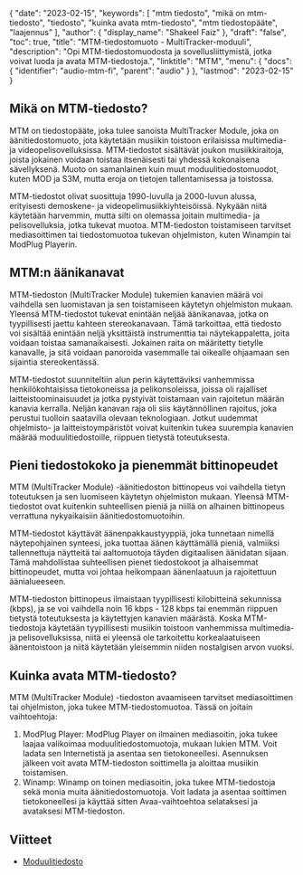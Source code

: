 {
  "date": "2023-02-15",
  "keywords": [
"mtm tiedosto",
"mikä on mtm-tiedosto",
"tiedosto",
"kuinka avata mtm-tiedosto",
"mtm tiedostopääte",
"laajennus"
],
  "author": {
    "display_name": "Shakeel Faiz"
},
  "draft": "false",
  "toc": true,
  "title": "MTM-tiedostomuoto - MultiTracker-moduuli",
  "description": "Opi MTM-tiedostomuodosta ja sovellusliittymistä, jotka voivat luoda ja avata MTM-tiedostoja.",
  "linktitle": "MTM",
  "menu": {
    "docs": {
      "identifier": "audio-mtm-fi",
      "parent": "audio"
}
},
  "lastmod": "2023-02-15"
}

## Mikä on MTM-tiedosto?

MTM on tiedostopääte, joka tulee sanoista MultiTracker Module, joka on äänitiedostomuoto, jota käytetään musiikin toistoon erilaisissa multimedia- ja videopelisovelluksissa. MTM-tiedostot sisältävät joukon musiikkiraitoja, joista jokainen voidaan toistaa itsenäisesti tai yhdessä kokonaisena sävellyksenä. Muoto on samanlainen kuin muut moduulitiedostomuodot, kuten MOD ja S3M, mutta eroja on tietojen tallentamisessa ja toistossa.

MTM-tiedostot olivat suosittuja 1990-luvulla ja 2000-luvun alussa, erityisesti demoskene- ja videopelimusiikkiyhteisöissä. Nykyään niitä käytetään harvemmin, mutta silti on olemassa joitain multimedia- ja pelisovelluksia, jotka tukevat muotoa. MTM-tiedoston toistamiseen tarvitset mediasoittimen tai tiedostomuotoa tukevan ohjelmiston, kuten Winampin tai ModPlug Playerin.

## MTM:n äänikanavat

MTM-tiedoston (MultiTracker Module) tukemien kanavien määrä voi vaihdella sen luomistavan ja sen toistamiseen käytetyn ohjelmiston mukaan. Yleensä MTM-tiedostot tukevat enintään neljää äänikanavaa, jotka on tyypillisesti jaettu kahteen stereokanavaan. Tämä tarkoittaa, että tiedosto voi sisältää enintään neljä yksittäistä instrumenttia tai näytekappaletta, joita voidaan toistaa samanaikaisesti. Jokainen raita on määritetty tietylle kanavalle, ja sitä voidaan panoroida vasemmalle tai oikealle ohjaamaan sen sijaintia stereokentässä.

MTM-tiedostot suunniteltiin alun perin käytettäviksi vanhemmissa henkilökohtaisissa tietokoneissa ja pelikonsoleissa, joissa oli rajalliset laitteistoominaisuudet ja jotka pystyivät toistamaan vain rajoitetun määrän kanavia kerralla. Neljän kanavan raja oli siis käytännöllinen rajoitus, joka perustui tuolloin saatavilla olevaan teknologiaan. Jotkut uudemmat ohjelmisto- ja laitteistoympäristöt voivat kuitenkin tukea suurempia kanavien määrää moduulitiedostoille, riippuen tietystä toteutuksesta.

## Pieni tiedostokoko ja pienemmät bittinopeudet

MTM (MultiTracker Module) -äänitiedoston bittinopeus voi vaihdella tietyn toteutuksen ja sen luomiseen käytetyn ohjelmiston mukaan. Yleensä MTM-tiedostot ovat kuitenkin suhteellisen pieniä ja niillä on alhainen bittinopeus verrattuna nykyaikaisiin äänitiedostomuotoihin.

MTM-tiedostot käyttävät äänenpakkaustyyppiä, joka tunnetaan nimellä näytepohjainen synteesi, joka tuottaa äänen käyttämällä pieniä, valmiiksi tallennettuja näytteitä tai aaltomuotoja täyden digitaalisen äänidatan sijaan. Tämä mahdollistaa suhteellisen pienet tiedostokoot ja alhaisemmat bittinopeudet, mutta voi johtaa heikompaan äänenlaatuun ja rajoitettuun äänialueeseen.

MTM-tiedoston bittinopeus ilmaistaan tyypillisesti kilobitteinä sekunnissa (kbps), ja se voi vaihdella noin 16 kbps - 128 kbps tai enemmän riippuen tietystä toteutuksesta ja käytettyjen kanavien määrästä. Koska MTM-tiedostoja käytetään tyypillisesti musiikin toistoon vanhemmissa multimedia- ja pelisovelluksissa, niitä ei yleensä ole tarkoitettu korkealaatuiseen äänentoistoon ja niitä käytetään yleisemmin niiden nostalgisen arvon vuoksi.

## Kuinka avata MTM-tiedosto?

MTM (MultiTracker Module) -tiedoston avaamiseen tarvitset mediasoittimen tai ohjelmiston, joka tukee MTM-tiedostomuotoa. Tässä on joitain vaihtoehtoja:

1. ModPlug Player: ModPlug Player on ilmainen mediasoitin, joka tukee laajaa valikoimaa moduulitiedostomuotoja, mukaan lukien MTM. Voit ladata sen Internetistä ja asentaa sen tietokoneellesi. Asennuksen jälkeen voit avata MTM-tiedoston soittimella ja aloittaa musiikin toistamisen.
2. Winamp: Winamp on toinen mediasoitin, joka tukee MTM-tiedostoja sekä monia muita äänitiedostomuotoja. Voit ladata ja asentaa soittimen tietokoneellesi ja käyttää sitten Avaa-vaihtoehtoa selataksesi ja avataksesi MTM-tiedoston.

## Viitteet
* [Moduulitiedosto](https://en.wikipedia.org/wiki/Module_file)


